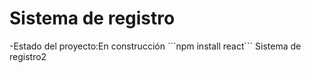 <h1>Sistema de registro</h1>
-Estado del proyecto:En construcción
```npm install react```
Sistema de registro2
